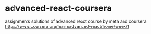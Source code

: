 # advanced-react-coursera
assignments solutions of advanced react course by meta and coursera
https://www.coursera.org/learn/advanced-react/home/week/1

